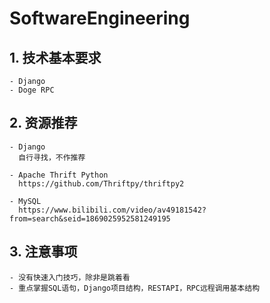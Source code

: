 # SoftwareEngineering

## 1. 技术基本要求
    - Django
    - Doge RPC
## 2. 资源推荐
    - Django
      自行寻找，不作推荐
      
    - Apache Thrift Python
      https://github.com/Thriftpy/thriftpy2
      
    - MySQL
      https://www.bilibili.com/video/av49181542?from=search&seid=1869025952581249195
    
## 3. 注意事项
    - 没有快速入门技巧，除非是跳着看
    - 重点掌握SQL语句，Django项目结构，RESTAPI，RPC远程调用基本结构
